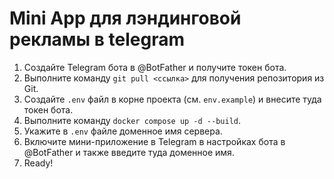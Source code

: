 # Mini App для лэндинговой рекламы в telegram
1. Создайте Telegram бота в @BotFather и получите токен бота.
2. Выполните команду `git pull <ссылка>` для получения репозитория из Git.
3. Создайте `.env` файл в корне проекта (см. `env.example`) и внесите туда токен бота.
4. Выполните команду `docker compose up -d --build`.
5. Укажите в `.env` файле доменное имя сервера.
6. Включите мини-приложение в Telegram в настройках бота в @BotFather и также введите туда доменное имя.
7. Ready!
